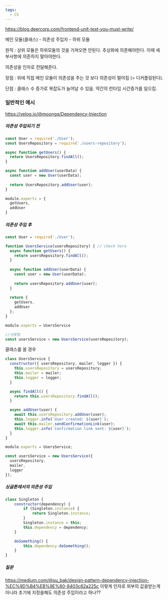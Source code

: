 ```yaml
---
tags:
  - CS
---
```


https://blog.deercorp.com/frontend-unit-test-you-must-write/

메인 모듈(클래스) - 의존성 주입자 - 하위 모듈

원칙 : 상위 모듈은 하위모둘의 것을 가져오면 안된다. 추상화에 의존해야한다. 이때 세부사항에 의존하지 말아야한다.

의존성을 인자로 전달해준다.

장점 : 위에 직접 메인 모듈이 의존성을 주는 것 보다 의존성이 떨어짐 (= 디커플링된다).

단점 : 클래스 수 증가로 복잡도가 늘어날 수 있음. 약간의 런타임 시간증가를 일으킴.
### 일반적인 예시
https://velog.io/@moongq/Dependency-Injection
##### 의존성 주입되기 전
```js
const User = require('./User');
const UsersRepository = require('./users-repository');

async function getUsers() {
  return UsersRepository.findAll();
}

async function addUser(userData) {
  const user = new User(userData);
  
  return UsersRepository.addUser(user);
}

module.exports = {
  getUsers,
  addUser
}
```
##### 의존성 주입 후
```js
const User = require('./User');

function UsersService(usersRepository) { // check here
  async function getUsers() {
    return usersRepository.findAll();
  }
  
  async function addUser(userData) {
    const user = new User(userData);
  
    return usersRepository.addUser(user);
  }
  
  return {
    getUsers,
    addUser
  };
}

module.exports = UsersService

//사용법
const usersService = new UsersService(usersRepository);
```
클래스를 쓸 경우
```js
class UsersService {
  constructor({ usersRepository, mailer, logger }) {
    this.usersRepository = usersRepository;
    this.mailer = mailer;
    this.logger = logger;
  }

  async findAll() {
    return this.usersRepository.findAll();
  }

  async addUser(user) {
    await this.usersRepository.addUser(user);
    this.logger.info(`User created: ${user}`);
    await this.mailer.sendConfirmationLink(user);
    this.logger.info(`Confirmation link sent: ${user}`);
  }
}

module.exports = UsersService;

const usersService = new UsersService({
  usersRepository,
  mailer,
  logger
});
```


##### 싱글톤에서의 의존성 주입
```js
class Singleton {
    constructor(dependency) {
        if (Singleton.instance) {
            return Singleton.instance;
        }
        Singleton.instance = this;
        this.dependency = dependency;
    }

    doSomething() {
        this.dependency.doSomething();
    }
}
```


##### 질문
https://medium.com/@su_bak/design-pattern-dependency-injection-%EC%9D%B4%EB%9E%80-8403c62a225c
이렇게 인자로 외부의 값을받는게아니라 초기에 지정을해도 의존성 주입이라고 하나??
